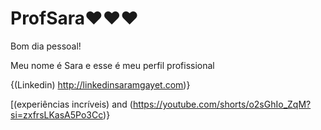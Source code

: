 # ProfSara❤❤❤

Bom dia pessoal!

Meu nome é Sara e esse é meu perfil profissional

{(Linkedin) http://linkedinsaramgayet.com)}

[(experiências incríveis) and (https://youtube.com/shorts/o2sGhIo_ZqM?si=zxfrsLKasA5Po3Cc)}
